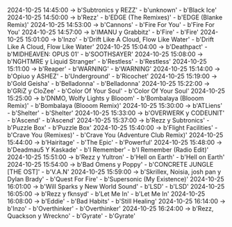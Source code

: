 2024-10-25 14:45:00 -> b'Subtronics y REZZ' - b'unknown' - b'Black Ice'
2024-10-25 14:50:00 -> b'Rezz' - b'EDGE (The Remixes)' - b'EDGE (Blanke Remix)'
2024-10-25 14:53:00 -> b'Cannons' - b'Fire For You' - b'Fire For You'
2024-10-25 14:57:00 -> b'IMANU y Grabbitz' - b'Fire' - b'Fire'
2024-10-25 15:01:00 -> b'Inzo' - b'Drift Like A Cloud, Flow Like Water' - b'Drift Like A Cloud, Flow Like Water'
2024-10-25 15:04:00 -> b'Deathpact' - b'MIDHEAVEN: OPUS 01' - b'SOOTHSAYER'
2024-10-25 15:08:00 -> b'NGHTMRE y Liquid Stranger' - b'Restless' - b'Restless'
2024-10-25 15:11:00 -> b'Reaper' - b'WARNING' - b'WARNING'
2024-10-25 15:14:00 -> b'Opiuo y ASHEZ' - b'Underground' - b'Ricochet'
2024-10-25 15:19:00 -> b'Gold Geisha' - b'Belladonna' - b'Belladonna'
2024-10-25 15:22:00 -> b'GRiZ y CloZee' - b'Color Of Your Soul' - b'Color Of Your Soul'
2024-10-25 15:25:00 -> b'DNMO, Wolfy Lights y Blooom' - b'Bombalaya (Blooom Remix)' - b'Bombalaya (Blooom Remix)'
2024-10-25 15:30:00 -> b'ATLiens' - b'Shelter' - b'Shelter'
2024-10-25 15:33:00 -> b'OVERWERK y CODEUNIT' - b'Ascend' - b'Ascend'
2024-10-25 15:37:00 -> b'Rezz y Subtronics' - b'Puzzle Box' - b'Puzzle Box'
2024-10-25 15:40:00 -> b'Flight Facilities' - b'Crave You (Remixes)' - b'Crave You (Adventure Club Remix)'
2024-10-25 15:44:00 -> b'Hairitage' - b'The Epic' - b'Powerful'
2024-10-25 15:48:00 -> b'Deadmau5 Y Kaskade' - b'I Remember' - b'I Remember (Radio Edit)'
2024-10-25 15:51:00 -> b'Rezz y Yultron' - b'Hell on Earth' - b'Hell on Earth'
2024-10-25 15:54:00 -> b'Bad Omens y Poppy' - b'CONCRETE JUNGLE [THE OST]' - b'V.A.N'
2024-10-25 15:59:00 -> b'Skrillex, Noisia, josh pan y Dylan Brady' - b'Quest For Fire' - b'Supersonic (My Existence)'
2024-10-25 16:01:00 -> b'Will Sparks y New World Sound' - b'LSD' - b'LSD'
2024-10-25 16:05:00 -> b'Rezz y fknsyd' - b'Let Me In' - b'Let Me In'
2024-10-25 16:08:00 -> b'Eddie' - b'Bad Habits' - b'Still Healing'
2024-10-25 16:14:00 -> b'Inzo' - b'Overthinker' - b'Overthinker'
2024-10-25 16:24:00 -> b'Rezz, Quackson y Wreckno' - b'Gyrate' - b'Gyrate'
